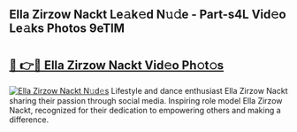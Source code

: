 ## Ella Zirzow Nackt Le𝚊k𝚎d N𝚞𝚍e - Part-s4L Vid𝚎o Le𝚊ks Photos 9eTlM

# <h2><a href="http://fb2cxq5.evod.top/?m=Ella+Zirzow+Nackt">🔗 👉🔴 Ella Zirzow Nackt Vid𝚎o Ph𝚘t𝚘s</a></h2>

[![Ella Zirzow Nackt N𝚞d𝚎s](https://i.imgur.com/8V9OHl7.gif)](http://fb2cxq5.evod.top/?m=Ella+Zirzow+Nackt)
Lifestyle and dance enthusiast Ella Zirzow Nackt sharing their passion through social media. Inspiring role model Ella Zirzow Nackt, recognized for their dedication to empowering others and making a difference. 
